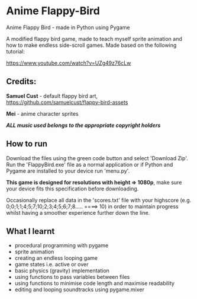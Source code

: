 # Anime Flappy-Bird
Anime Flappy Bird  - made in Python using Pygame

A modified flappy bird game, made to teach myself sprite animation and how to make endless side-scroll games. 
Made based on the following tutorial:

https://www.youtube.com/watch?v=UZg49z76cLw

## Credits:

**Samuel Cust** - default flappy bird art, https://github.com/samuelcust/flappy-bird-assets

**Mei** - anime character sprites

***ALL music used belongs to the appropriate copyright holders***

## How to run

Download the files using the green code button and select 'Download Zip'. Run the 'FlappyBird.exe' file as a normal application or if Python and Pygame are installed to your device run 'menu.py'.

**This game is designed for resolutions with height => 1080p**, make sure your device fits this specification before downloading.

Occasionally replace all data in the 'scores.txt' file with your highscore (e.g. 0;0;1;1;4;5;7;10;2;3;4;5;6;7;8..... ====> 10) in order to maintain progress whilst having a smoother experience further down the line.

## What I learnt

- procedural programming with pygame
- sprite animation
- creating an endless looping game
- game states i.e. active or over
- basic physics (gravity) implementation
- using functions to pass variables between files
- using functions to minimise code length and maximise readability
- editing and looping soundtracks using pygame.mixer
